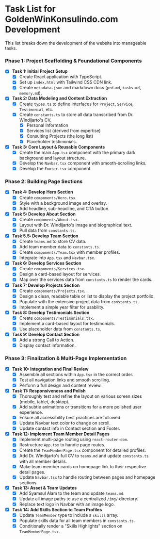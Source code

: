 # Task List for GoldenWinKonsulindo.com Development

This list breaks down the development of the website into manageable tasks.

### Phase 1: Project Scaffolding & Foundational Components

- [x] **Task 1: Initial Project Setup**
  - [x] Create React application with TypeScript.
  - [x] Set up `index.html` with Tailwind CSS CDN link.
  - [x] Create `metadata.json` and markdown docs (`prd.md`, `tasks.md`, `memory.md`).

- [x] **Task 2: Data Modeling and Content Extraction**
  - [x] Create `types.ts` to define interfaces for `Project`, `Service`, `Testimonial`, etc.
  - [x] Create `constants.ts` to store all data transcribed from Dr. Windijarto's CV.
    - [x] Personal Information
    - [x] Services list (derived from expertise)
    - [x] Consulting Projects (the long list)
    - [x] Placeholder testimonials.

- [x] **Task 3: Core Layout & Reusable Components**
  - [x] Create the main `App.tsx` component with the primary dark background and layout structure.
  - [x] Develop the `Navbar.tsx` component with smooth-scrolling links.
  - [x] Develop the `Footer.tsx` component.

### Phase 2: Building Page Sections

- [x] **Task 4: Develop Hero Section**
  - [x] Create `components/Hero.tsx`.
  - [x] Style with a background image and overlay.
  - [x] Add headline, sub-headline, and CTA button.

- [x] **Task 5: Develop About Section**
  - [x] Create `components/About.tsx`.
  - [x] Layout with Dr. Windijarto's image and biographical text.
  - [x] Pull data from `constants.ts`.

- [x] **Task 5.5: Develop Team Section**
  - [x] Create `teams.md` to store CV data.
  - [x] Add team member data to `constants.ts`.
  - [x] Create `components/Team.tsx` with member profiles.
  - [x] Integrate into `App.tsx` and `Navbar.tsx`.

- [x] **Task 6: Develop Services Section**
  - [x] Create `components/Services.tsx`.
  - [x] Design a card-based layout for services.
  - [x] Map over the services data from `constants.ts` to render the cards.

- [x] **Task 7: Develop Projects Section**
  - [x] Create `components/Projects.tsx`.
  - [x] Design a clean, readable table or list to display the project portfolio.
  - [x] Populate with the extensive project data from `constants.ts`.
  - [x] Implement a simple year filter for usability.

- [x] **Task 8: Develop Testimonials Section**
  - [x] Create `components/Testimonials.tsx`.
  - [x] Implement a card-based layout for testimonials.
  - [x] Use placeholder data from `constants.ts`.

- [x] **Task 9: Develop Contact Section**
  - [x] Add a strong Call to Action.
  - [x] Display contact information.

### Phase 3: Finalization & Multi-Page Implementation

- [x] **Task 10: Integration and Final Review**
  - [x] Assemble all sections within `App.tsx` in the correct order.
  - [x] Test all navigation links and smooth scrolling.
  - [x] Perform a full design and content review.

- [x] **Task 11: Responsiveness and Polish**
  - [x] Thoroughly test and refine the layout on various screen sizes (mobile, tablet, desktop).
  - [x] Add subtle animations or transitions for a more polished user experience.
  - [x] Ensure all accessibility best practices are followed.
  - [x] Update Navbar text color to change on scroll.
  - [x] Update contact info in Contact section and Footer.

- [x] **Task 12: Implement Team Member Detail Pages**
  - [x] Implement multi-page routing using `react-router-dom`.
  - [x] Restructure `App.tsx` to handle page routes.
  - [x] Create the `TeamMemberPage.tsx` component for detailed profiles.
  - [x] Add Dr. Windijarto's full CV to `teams.md` and update `constants.ts` with all member details.
  - [x] Make team member cards on homepage link to their respective detail pages.
  - [x] Update `Navbar.tsx` to handle routing between pages and homepage sections.

- [x] **Task 13: Asset & Team Updates**
    - [x] Add Syamsul Alam to the team and update `teams.md`.
    - [x] Update all image paths to use a centralized `/img/` directory.
    - [x] Replace text logo in Navbar with an image logo.

- [x] **Task 14: Add Skills Section to Team Profiles**
    - [x] Update `TeamMember` type to include a `skills` array.
    - [x] Populate skills data for all team members in `constants.ts`.
    - [x] Conditionally render a "Skills Highlights" section on `TeamMemberPage.tsx`.